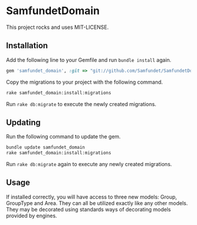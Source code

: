 # SamfundetDomain

This project rocks and uses MIT-LICENSE.

## Installation

Add the following line to your Gemfile and run `bundle install` again.

```ruby
gem 'samfundet_domain', :git => "git://github.com/Samfundet/SamfundetDomain.git"
```

Copy the migrations to your project with the following command.

```bash
rake samfundet_domain:install:migrations
```

Run `rake db:migrate` to execute the newly created migrations.

## Updating

Run the following command to update the gem.

```bash
bundle update samfundet_domain
rake samfundet_domain:install:migrations
```

Run `rake db:migrate` again to execute any newly created migrations.

## Usage

If installed correctly, you will have access to three new models: Group, GroupType and Area.
They can all be utilized exactly like any other models. They may be decorated using standards
ways of decorating models provided by engines.